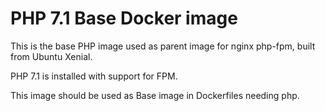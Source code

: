 # PHP 7.1 Base Docker image

This is the base PHP image used as parent image for nginx php-fpm, built from Ubuntu Xenial.

PHP 7.1 is installed with support for FPM.

This image should be used as Base image in Dockerfiles needing php.
